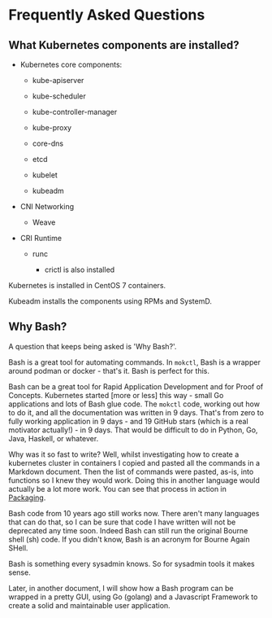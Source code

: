 # Frequently Asked Questions

## What Kubernetes components are installed?

* Kubernetes core components:
  
  * kube-apiserver
  
  * kube-scheduler
  
  * kube-controller-manager
  
  * kube-proxy
  
  * core-dns
  
  * etcd
  
  * kubelet
  
  * kubeadm

* CNI Networking
  
  * Weave

* CRI Runtime
  
  * runc
    
    * crictl is also installed

Kubernetes is installed in CentOS 7 containers.

Kubeadm installs the components using RPMs and SystemD.

## Why Bash?

A question that keeps being asked is 'Why Bash?'.

Bash is a great tool for automating commands. In `mokctl`, Bash is a wrapper around podman or docker - that's it. Bash is perfect for this.

Bash can be a great tool for Rapid Application Development and for Proof of Concepts. Kubernetes started [more or less] this way - small Go applications and lots of Bash glue code. The `mokctl` code, working out how to do it, and all the documentation was written in 9 days. That's from zero to fully working application in 9 days - and 19 GitHub stars (which is a real motivator actually!) - in 9 days. That would be difficult to do in Python, Go, Java, Haskell, or whatever.

Why was it so fast to write? Well, whilst investigating how to create a kubernetes cluster in containers I copied and pasted all the commands in a Markdown document. Then the list of commands were pasted, as-is, into functions so I knew they would work. Doing this in another language would actually be a lot more work. You can see that process in action in [Packaging](/docs/package.md).

Bash code from 10 years ago still works now. There aren't many languages that can do that, so I can be sure that code I have written will not be deprecated any time soon. Indeed Bash can still run the original Bourne shell (sh) code. If you didn't know, Bash is an acronym for Bourne Again SHell.

Bash is something every sysadmin knows. So for sysadmin tools it makes sense.

Later, in another document, I will show how a Bash program can be wrapped in a pretty GUI, using Go (golang) and a Javascript Framework to create a solid and maintainable user application.

